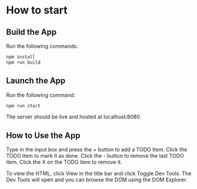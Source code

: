 # How to start

## Build the App

Run the following commands:

```cmd
npm install
npm run build
```

## Launch the App

Run the following command:

```cmd
npm run start
```

The server should be live and hosted at localhost:8080 

## How to Use the App

Type in the input box and press the + button to add a TODO Item. 
Click the TODO item to mark it as done. 
Click the - button to remove the last TODO item.
Click the X on the TODO item to remove it.

To view the HTML, click View in the title bar and click Toggle Dev Tools. The Dev Tools will open and you can browse the DOM using the DOM Explorer.